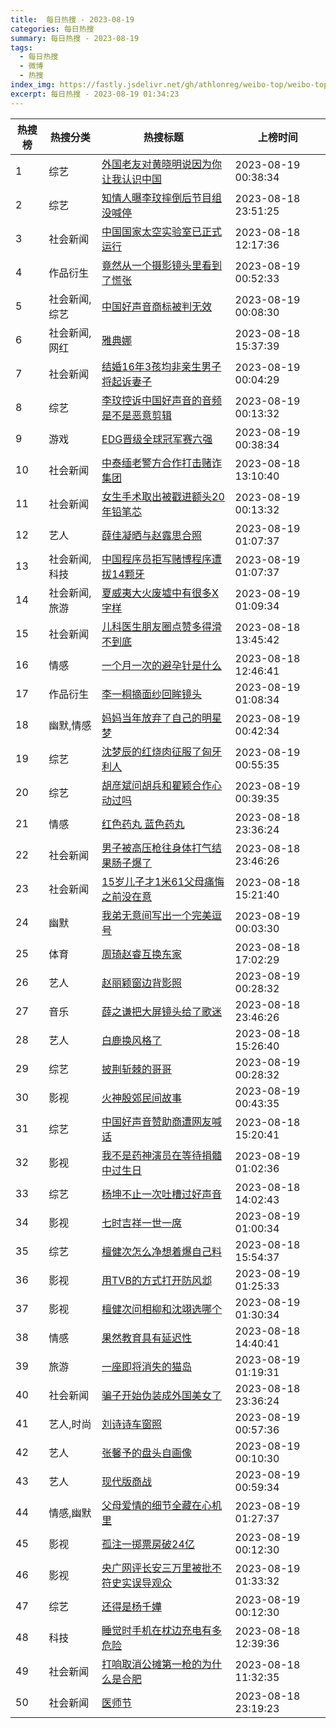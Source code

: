 ```yaml
---
title:  每日热搜 - 2023-08-19
categories: 每日热搜
summary: 每日热搜 - 2023-08-19
tags:
  - 每日热搜
  - 微博
  - 热搜
index_img: https://fastly.jsdelivr.net/gh/athlonreg/weibo-top/weibo-top.jpeg
excerpt: 每日热搜 - 2023-08-19 01:34:23
---
```


| 热搜榜 | 热搜分类 | 热搜标题 | 上榜时间 |
| --- | --- | --- | --- |
| 1 | 综艺 | [外国老友对黄晓明说因为你让我认识中国](https://s.weibo.com/weibo%3Fq%3D%2523%E5%A4%96%E5%9B%BD%E8%80%81%E5%8F%8B%E5%AF%B9%E9%BB%84%E6%99%93%E6%98%8E%E8%AF%B4%E5%9B%A0%E4%B8%BA%E4%BD%A0%E8%AE%A9%E6%88%91%E8%AE%A4%E8%AF%86%E4%B8%AD%E5%9B%BD%2523) | 2023-08-19 00:38:34 | 
| 2 | 综艺 | [知情人曝李玟摔倒后节目组没喊停](https://s.weibo.com/weibo%3Fq%3D%2523%E7%9F%A5%E6%83%85%E4%BA%BA%E6%9B%9D%E6%9D%8E%E7%8E%9F%E6%91%94%E5%80%92%E5%90%8E%E8%8A%82%E7%9B%AE%E7%BB%84%E6%B2%A1%E5%96%8A%E5%81%9C%2523) | 2023-08-18 23:51:25 | 
| 3 | 社会新闻 | [中国国家太空实验室已正式运行](https://s.weibo.com/weibo%3Fq%3D%2523%E4%B8%AD%E5%9B%BD%E5%9B%BD%E5%AE%B6%E5%A4%AA%E7%A9%BA%E5%AE%9E%E9%AA%8C%E5%AE%A4%E5%B7%B2%E6%AD%A3%E5%BC%8F%E8%BF%90%E8%A1%8C%2523) | 2023-08-18 12:17:36 | 
| 4 | 作品衍生 | [竟然从一个摄影镜头里看到了慌张](https://s.weibo.com/weibo%3Fq%3D%2523%E7%AB%9F%E7%84%B6%E4%BB%8E%E4%B8%80%E4%B8%AA%E6%91%84%E5%BD%B1%E9%95%9C%E5%A4%B4%E9%87%8C%E7%9C%8B%E5%88%B0%E4%BA%86%E6%85%8C%E5%BC%A0%2523) | 2023-08-19 00:52:33 | 
| 5 | 社会新闻,综艺 | [中国好声音商标被判无效](https://s.weibo.com/weibo%3Fq%3D%2523%E4%B8%AD%E5%9B%BD%E5%A5%BD%E5%A3%B0%E9%9F%B3%E5%95%86%E6%A0%87%E8%A2%AB%E5%88%A4%E6%97%A0%E6%95%88%2523) | 2023-08-19 00:08:30 | 
| 6 | 社会新闻,网红 | [雅典娜](https://s.weibo.com/weibo%3Fq%3D%2523%E9%9B%85%E5%85%B8%E5%A8%9C%2523) | 2023-08-18 15:37:39 | 
| 7 | 社会新闻 | [结婚16年3孩均非亲生男子将起诉妻子](https://s.weibo.com/weibo%3Fq%3D%2523%E7%BB%93%E5%A9%9A16%E5%B9%B43%E5%AD%A9%E5%9D%87%E9%9D%9E%E4%BA%B2%E7%94%9F%E7%94%B7%E5%AD%90%E5%B0%86%E8%B5%B7%E8%AF%89%E5%A6%BB%E5%AD%90%2523) | 2023-08-19 00:04:29 | 
| 8 | 综艺 | [李玟控诉中国好声音的音频是不是恶意剪辑](https://s.weibo.com/weibo%3Fq%3D%2523%E6%9D%8E%E7%8E%9F%E6%8E%A7%E8%AF%89%E4%B8%AD%E5%9B%BD%E5%A5%BD%E5%A3%B0%E9%9F%B3%E7%9A%84%E9%9F%B3%E9%A2%91%E6%98%AF%E4%B8%8D%E6%98%AF%E6%81%B6%E6%84%8F%E5%89%AA%E8%BE%91%2523) | 2023-08-19 00:13:32 | 
| 9 | 游戏 | [EDG晋级全球冠军赛六强](https://s.weibo.com/weibo%3Fq%3D%2523EDG%E6%99%8B%E7%BA%A7%E5%85%A8%E7%90%83%E5%86%A0%E5%86%9B%E8%B5%9B%E5%85%AD%E5%BC%BA%2523) | 2023-08-19 00:38:34 | 
| 10 | 社会新闻 | [中泰缅老警方合作打击赌诈集团](https://s.weibo.com/weibo%3Fq%3D%2523%E4%B8%AD%E6%B3%B0%E7%BC%85%E8%80%81%E8%AD%A6%E6%96%B9%E5%90%88%E4%BD%9C%E6%89%93%E5%87%BB%E8%B5%8C%E8%AF%88%E9%9B%86%E5%9B%A2%2523) | 2023-08-18 13:10:40 | 
| 11 | 社会新闻 | [女生手术取出被戳进额头20年铅笔芯](https://s.weibo.com/weibo%3Fq%3D%2523%E5%A5%B3%E7%94%9F%E6%89%8B%E6%9C%AF%E5%8F%96%E5%87%BA%E8%A2%AB%E6%88%B3%E8%BF%9B%E9%A2%9D%E5%A4%B420%E5%B9%B4%E9%93%85%E7%AC%94%E8%8A%AF%2523) | 2023-08-19 00:13:32 | 
| 12 | 艺人 | [薛佳凝晒与赵露思合照](https://s.weibo.com/weibo%3Fq%3D%2523%E8%96%9B%E4%BD%B3%E5%87%9D%E6%99%92%E4%B8%8E%E8%B5%B5%E9%9C%B2%E6%80%9D%E5%90%88%E7%85%A7%2523) | 2023-08-19 01:07:37 | 
| 13 | 社会新闻,科技 | [中国程序员拒写赌博程序遭拔14颗牙](https://s.weibo.com/weibo%3Fq%3D%2523%E4%B8%AD%E5%9B%BD%E7%A8%8B%E5%BA%8F%E5%91%98%E6%8B%92%E5%86%99%E8%B5%8C%E5%8D%9A%E7%A8%8B%E5%BA%8F%E9%81%AD%E6%8B%9414%E9%A2%97%E7%89%99%2523) | 2023-08-19 01:07:37 | 
| 14 | 社会新闻,旅游 | [夏威夷大火废墟中有很多X字样](https://s.weibo.com/weibo%3Fq%3D%2523%E5%A4%8F%E5%A8%81%E5%A4%B7%E5%A4%A7%E7%81%AB%E5%BA%9F%E5%A2%9F%E4%B8%AD%E6%9C%89%E5%BE%88%E5%A4%9AX%E5%AD%97%E6%A0%B7%2523) | 2023-08-19 01:09:34 | 
| 15 | 社会新闻 | [儿科医生朋友圈点赞多得滑不到底](https://s.weibo.com/weibo%3Fq%3D%2523%E5%84%BF%E7%A7%91%E5%8C%BB%E7%94%9F%E6%9C%8B%E5%8F%8B%E5%9C%88%E7%82%B9%E8%B5%9E%E5%A4%9A%E5%BE%97%E6%BB%91%E4%B8%8D%E5%88%B0%E5%BA%95%2523) | 2023-08-18 13:45:42 | 
| 16 | 情感 | [一个月一次的避孕针是什么](https://s.weibo.com/weibo%3Fq%3D%2523%E4%B8%80%E4%B8%AA%E6%9C%88%E4%B8%80%E6%AC%A1%E7%9A%84%E9%81%BF%E5%AD%95%E9%92%88%E6%98%AF%E4%BB%80%E4%B9%88%2523) | 2023-08-18 12:46:41 | 
| 17 | 作品衍生 | [李一桐摘面纱回眸镜头](https://s.weibo.com/weibo%3Fq%3D%2523%E6%9D%8E%E4%B8%80%E6%A1%90%E6%91%98%E9%9D%A2%E7%BA%B1%E5%9B%9E%E7%9C%B8%E9%95%9C%E5%A4%B4%2523) | 2023-08-19 01:08:34 | 
| 18 | 幽默,情感 | [妈妈当年放弃了自己的明星梦](https://s.weibo.com/weibo%3Fq%3D%2523%E5%A6%88%E5%A6%88%E5%BD%93%E5%B9%B4%E6%94%BE%E5%BC%83%E4%BA%86%E8%87%AA%E5%B7%B1%E7%9A%84%E6%98%8E%E6%98%9F%E6%A2%A6%2523) | 2023-08-19 00:42:34 | 
| 19 | 综艺 | [沈梦辰的红烧肉征服了匈牙利人](https://s.weibo.com/weibo%3Fq%3D%2523%E6%B2%88%E6%A2%A6%E8%BE%B0%E7%9A%84%E7%BA%A2%E7%83%A7%E8%82%89%E5%BE%81%E6%9C%8D%E4%BA%86%E5%8C%88%E7%89%99%E5%88%A9%E4%BA%BA%2523) | 2023-08-19 00:55:35 | 
| 20 | 综艺 | [胡彦斌问胡兵和瞿颖合作心动过吗](https://s.weibo.com/weibo%3Fq%3D%2523%E8%83%A1%E5%BD%A6%E6%96%8C%E9%97%AE%E8%83%A1%E5%85%B5%E5%92%8C%E7%9E%BF%E9%A2%96%E5%90%88%E4%BD%9C%E5%BF%83%E5%8A%A8%E8%BF%87%E5%90%97%2523) | 2023-08-19 00:39:35 | 
| 21 | 情感 | [红色药丸 蓝色药丸](https://s.weibo.com/weibo%3Fq%3D%2523%E7%BA%A2%E8%89%B2%E8%8D%AF%E4%B8%B8%20%E8%93%9D%E8%89%B2%E8%8D%AF%E4%B8%B8%2523) | 2023-08-18 23:36:24 | 
| 22 | 社会新闻 | [男子被高压枪往身体打气结果肠子爆了](https://s.weibo.com/weibo%3Fq%3D%2523%E7%94%B7%E5%AD%90%E8%A2%AB%E9%AB%98%E5%8E%8B%E6%9E%AA%E5%BE%80%E8%BA%AB%E4%BD%93%E6%89%93%E6%B0%94%E7%BB%93%E6%9E%9C%E8%82%A0%E5%AD%90%E7%88%86%E4%BA%86%2523) | 2023-08-18 23:46:26 | 
| 23 | 社会新闻 | [15岁儿子才1米61父母痛悔之前没在意](https://s.weibo.com/weibo%3Fq%3D%252315%E5%B2%81%E5%84%BF%E5%AD%90%E6%89%8D1%E7%B1%B361%E7%88%B6%E6%AF%8D%E7%97%9B%E6%82%94%E4%B9%8B%E5%89%8D%E6%B2%A1%E5%9C%A8%E6%84%8F%2523) | 2023-08-18 15:21:40 | 
| 24 | 幽默 | [我弟无意间写出一个完美逗号](https://s.weibo.com/weibo%3Fq%3D%2523%E6%88%91%E5%BC%9F%E6%97%A0%E6%84%8F%E9%97%B4%E5%86%99%E5%87%BA%E4%B8%80%E4%B8%AA%E5%AE%8C%E7%BE%8E%E9%80%97%E5%8F%B7%2523) | 2023-08-19 00:03:30 | 
| 25 | 体育 | [周琦赵睿互换东家](https://s.weibo.com/weibo%3Fq%3D%2523%E5%91%A8%E7%90%A6%E8%B5%B5%E7%9D%BF%E4%BA%92%E6%8D%A2%E4%B8%9C%E5%AE%B6%2523) | 2023-08-18 17:02:29 | 
| 26 | 艺人 | [赵丽颖窗边背影照](https://s.weibo.com/weibo%3Fq%3D%2523%E8%B5%B5%E4%B8%BD%E9%A2%96%E7%AA%97%E8%BE%B9%E8%83%8C%E5%BD%B1%E7%85%A7%2523) | 2023-08-19 00:28:32 | 
| 27 | 音乐 | [薛之谦把大屏镜头给了歌迷](https://s.weibo.com/weibo%3Fq%3D%2523%E8%96%9B%E4%B9%8B%E8%B0%A6%E6%8A%8A%E5%A4%A7%E5%B1%8F%E9%95%9C%E5%A4%B4%E7%BB%99%E4%BA%86%E6%AD%8C%E8%BF%B7%2523) | 2023-08-18 23:46:26 | 
| 28 | 艺人 | [白鹿换风格了](https://s.weibo.com/weibo%3Fq%3D%2523%E7%99%BD%E9%B9%BF%E6%8D%A2%E9%A3%8E%E6%A0%BC%E4%BA%86%2523) | 2023-08-18 15:26:40 | 
| 29 | 综艺 | [披荆斩棘的哥哥](https://s.weibo.com/weibo%3Fq%3D%2523%E6%8A%AB%E8%8D%86%E6%96%A9%E6%A3%98%E7%9A%84%E5%93%A5%E5%93%A5%2523) | 2023-08-19 00:28:32 | 
| 30 | 影视 | [火神殷郊民间故事](https://s.weibo.com/weibo%3Fq%3D%2523%E7%81%AB%E7%A5%9E%E6%AE%B7%E9%83%8A%E6%B0%91%E9%97%B4%E6%95%85%E4%BA%8B%2523) | 2023-08-19 00:43:35 | 
| 31 | 综艺 | [中国好声音赞助商遭网友喊话](https://s.weibo.com/weibo%3Fq%3D%2523%E4%B8%AD%E5%9B%BD%E5%A5%BD%E5%A3%B0%E9%9F%B3%E8%B5%9E%E5%8A%A9%E5%95%86%E9%81%AD%E7%BD%91%E5%8F%8B%E5%96%8A%E8%AF%9D%2523) | 2023-08-18 15:20:41 | 
| 32 | 影视 | [我不是药神演员在等待捐髓中过生日](https://s.weibo.com/weibo%3Fq%3D%2523%E6%88%91%E4%B8%8D%E6%98%AF%E8%8D%AF%E7%A5%9E%E6%BC%94%E5%91%98%E5%9C%A8%E7%AD%89%E5%BE%85%E6%8D%90%E9%AB%93%E4%B8%AD%E8%BF%87%E7%94%9F%E6%97%A5%2523) | 2023-08-19 01:02:36 | 
| 33 | 综艺 | [杨坤不止一次吐槽过好声音](https://s.weibo.com/weibo%3Fq%3D%2523%E6%9D%A8%E5%9D%A4%E4%B8%8D%E6%AD%A2%E4%B8%80%E6%AC%A1%E5%90%90%E6%A7%BD%E8%BF%87%E5%A5%BD%E5%A3%B0%E9%9F%B3%2523) | 2023-08-18 14:02:43 | 
| 34 | 影视 | [七时吉祥一世一席](https://s.weibo.com/weibo%3Fq%3D%2523%E4%B8%83%E6%97%B6%E5%90%89%E7%A5%A5%E4%B8%80%E4%B8%96%E4%B8%80%E5%B8%AD%2523) | 2023-08-19 01:00:34 | 
| 35 | 综艺 | [檀健次怎么净想着爆自己料](https://s.weibo.com/weibo%3Fq%3D%2523%E6%AA%80%E5%81%A5%E6%AC%A1%E6%80%8E%E4%B9%88%E5%87%80%E6%83%B3%E7%9D%80%E7%88%86%E8%87%AA%E5%B7%B1%E6%96%99%2523) | 2023-08-18 15:54:37 | 
| 36 | 影视 | [用TVB的方式打开防风邶](https://s.weibo.com/weibo%3Fq%3D%2523%E7%94%A8TVB%E7%9A%84%E6%96%B9%E5%BC%8F%E6%89%93%E5%BC%80%E9%98%B2%E9%A3%8E%E9%82%B6%2523) | 2023-08-19 01:25:33 | 
| 37 | 影视 | [檀健次问相柳和沈翊选哪个](https://s.weibo.com/weibo%3Fq%3D%2523%E6%AA%80%E5%81%A5%E6%AC%A1%E9%97%AE%E7%9B%B8%E6%9F%B3%E5%92%8C%E6%B2%88%E7%BF%8A%E9%80%89%E5%93%AA%E4%B8%AA%2523) | 2023-08-19 01:30:34 | 
| 38 | 情感 | [果然教育具有延迟性](https://s.weibo.com/weibo%3Fq%3D%2523%E6%9E%9C%E7%84%B6%E6%95%99%E8%82%B2%E5%85%B7%E6%9C%89%E5%BB%B6%E8%BF%9F%E6%80%A7%2523) | 2023-08-18 14:40:41 | 
| 39 | 旅游 | [一座即将消失的猫岛](https://s.weibo.com/weibo%3Fq%3D%2523%E4%B8%80%E5%BA%A7%E5%8D%B3%E5%B0%86%E6%B6%88%E5%A4%B1%E7%9A%84%E7%8C%AB%E5%B2%9B%2523) | 2023-08-19 01:19:31 | 
| 40 | 社会新闻 | [骗子开始伪装成外国美女了](https://s.weibo.com/weibo%3Fq%3D%2523%E9%AA%97%E5%AD%90%E5%BC%80%E5%A7%8B%E4%BC%AA%E8%A3%85%E6%88%90%E5%A4%96%E5%9B%BD%E7%BE%8E%E5%A5%B3%E4%BA%86%2523) | 2023-08-18 23:36:24 | 
| 41 | 艺人,时尚 | [刘诗诗车窗照](https://s.weibo.com/weibo%3Fq%3D%2523%E5%88%98%E8%AF%97%E8%AF%97%E8%BD%A6%E7%AA%97%E7%85%A7%2523) | 2023-08-19 00:57:36 | 
| 42 | 艺人 | [张馨予的盘头自画像](https://s.weibo.com/weibo%3Fq%3D%2523%E5%BC%A0%E9%A6%A8%E4%BA%88%E7%9A%84%E7%9B%98%E5%A4%B4%E8%87%AA%E7%94%BB%E5%83%8F%2523) | 2023-08-19 00:10:30 | 
| 43 | 艺人 | [现代版商战](https://s.weibo.com/weibo%3Fq%3D%2523%E7%8E%B0%E4%BB%A3%E7%89%88%E5%95%86%E6%88%98%2523) | 2023-08-19 00:59:34 | 
| 44 | 情感,幽默 | [父母爱情的细节全藏在心机里](https://s.weibo.com/weibo%3Fq%3D%2523%E7%88%B6%E6%AF%8D%E7%88%B1%E6%83%85%E7%9A%84%E7%BB%86%E8%8A%82%E5%85%A8%E8%97%8F%E5%9C%A8%E5%BF%83%E6%9C%BA%E9%87%8C%2523) | 2023-08-19 01:27:37 | 
| 45 | 影视 | [孤注一掷票房破24亿](https://s.weibo.com/weibo%3Fq%3D%2523%E5%AD%A4%E6%B3%A8%E4%B8%80%E6%8E%B7%E7%A5%A8%E6%88%BF%E7%A0%B424%E4%BA%BF%2523) | 2023-08-19 00:12:30 | 
| 46 | 影视 | [央广网评长安三万里被批不符史实误导观众](https://s.weibo.com/weibo%3Fq%3D%2523%E5%A4%AE%E5%B9%BF%E7%BD%91%E8%AF%84%E9%95%BF%E5%AE%89%E4%B8%89%E4%B8%87%E9%87%8C%E8%A2%AB%E6%89%B9%E4%B8%8D%E7%AC%A6%E5%8F%B2%E5%AE%9E%E8%AF%AF%E5%AF%BC%E8%A7%82%E4%BC%97%2523) | 2023-08-19 01:33:32 | 
| 47 | 综艺 | [还得是杨千嬅](https://s.weibo.com/weibo%3Fq%3D%2523%E8%BF%98%E5%BE%97%E6%98%AF%E6%9D%A8%E5%8D%83%E5%AC%85%2523) | 2023-08-19 00:12:30 | 
| 48 | 科技 | [睡觉时手机在枕边充电有多危险](https://s.weibo.com/weibo%3Fq%3D%2523%E7%9D%A1%E8%A7%89%E6%97%B6%E6%89%8B%E6%9C%BA%E5%9C%A8%E6%9E%95%E8%BE%B9%E5%85%85%E7%94%B5%E6%9C%89%E5%A4%9A%E5%8D%B1%E9%99%A9%2523) | 2023-08-18 12:39:36 | 
| 49 | 社会新闻 | [打响取消公摊第一枪的为什么是合肥](https://s.weibo.com/weibo%3Fq%3D%2523%E6%89%93%E5%93%8D%E5%8F%96%E6%B6%88%E5%85%AC%E6%91%8A%E7%AC%AC%E4%B8%80%E6%9E%AA%E7%9A%84%E4%B8%BA%E4%BB%80%E4%B9%88%E6%98%AF%E5%90%88%E8%82%A5%2523) | 2023-08-18 11:32:35 | 
| 50 | 社会新闻 | [医师节](https://s.weibo.com/weibo%3Fq%3D%2523%E5%8C%BB%E5%B8%88%E8%8A%82%2523) | 2023-08-18 23:19:23 | 
